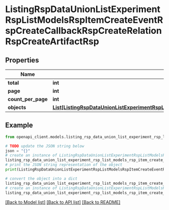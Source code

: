# ListingRspDataUnionListExperimentRspListModelsRspItemCreateEventRspCreateCallbackRspCreateRelationRspCreateArtifactRsp


## Properties

Name | Type | Description | Notes
------------ | ------------- | ------------- | -------------
**total** | **int** |  | 
**page** | **int** |  | 
**count_per_page** | **int** |  | 
**objects** | [**List[ListingRspDataUnionListExperimentRspListModelsRspItemCreateEventRspCreateCallbackRspCreateRelationRspCreateArtifactRspObjectsInner]**](ListingRspDataUnionListExperimentRspListModelsRspItemCreateEventRspCreateCallbackRspCreateRelationRspCreateArtifactRspObjectsInner.md) |  | 

## Example

```python
from openapi_client.models.listing_rsp_data_union_list_experiment_rsp_list_models_rsp_item_create_event_rsp_create_callback_rsp_create_relation_rsp_create_artifact_rsp import ListingRspDataUnionListExperimentRspListModelsRspItemCreateEventRspCreateCallbackRspCreateRelationRspCreateArtifactRsp

# TODO update the JSON string below
json = "{}"
# create an instance of ListingRspDataUnionListExperimentRspListModelsRspItemCreateEventRspCreateCallbackRspCreateRelationRspCreateArtifactRsp from a JSON string
listing_rsp_data_union_list_experiment_rsp_list_models_rsp_item_create_event_rsp_create_callback_rsp_create_relation_rsp_create_artifact_rsp_instance = ListingRspDataUnionListExperimentRspListModelsRspItemCreateEventRspCreateCallbackRspCreateRelationRspCreateArtifactRsp.from_json(json)
# print the JSON string representation of the object
print(ListingRspDataUnionListExperimentRspListModelsRspItemCreateEventRspCreateCallbackRspCreateRelationRspCreateArtifactRsp.to_json())

# convert the object into a dict
listing_rsp_data_union_list_experiment_rsp_list_models_rsp_item_create_event_rsp_create_callback_rsp_create_relation_rsp_create_artifact_rsp_dict = listing_rsp_data_union_list_experiment_rsp_list_models_rsp_item_create_event_rsp_create_callback_rsp_create_relation_rsp_create_artifact_rsp_instance.to_dict()
# create an instance of ListingRspDataUnionListExperimentRspListModelsRspItemCreateEventRspCreateCallbackRspCreateRelationRspCreateArtifactRsp from a dict
listing_rsp_data_union_list_experiment_rsp_list_models_rsp_item_create_event_rsp_create_callback_rsp_create_relation_rsp_create_artifact_rsp_from_dict = ListingRspDataUnionListExperimentRspListModelsRspItemCreateEventRspCreateCallbackRspCreateRelationRspCreateArtifactRsp.from_dict(listing_rsp_data_union_list_experiment_rsp_list_models_rsp_item_create_event_rsp_create_callback_rsp_create_relation_rsp_create_artifact_rsp_dict)
```
[[Back to Model list]](../README.md#documentation-for-models) [[Back to API list]](../README.md#documentation-for-api-endpoints) [[Back to README]](../README.md)


